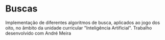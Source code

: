 # Buscas
Implementação de diferentes algoritmos de busca, aplicados ao jogo dos oito, no âmbito da unidade curricular "Inteligência Artificial". Trabalho desenvolvido com André Meira
